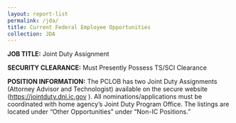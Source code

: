 ```yaml
---
layout: report-list
permalink: /jda/
title: Current Federal Employee Opportunities
collection: JDA
---
```


**JOB TITLE:** Joint Duty Assignment

**SECURITY CLEARANCE:** Must Presently Possess TS/SCI Clearance

**POSITION INFORMATION:** The PCLOB has two Joint Duty Assignments (Attorney Advisor and Technologist) available on the secure website (https://jointduty.dni.ic.gov ). All nominations/applications must be coordinated with home agency’s Joint Duty Program Office. The listings are located under “Other Opportunities” under “Non-IC Positions.”
